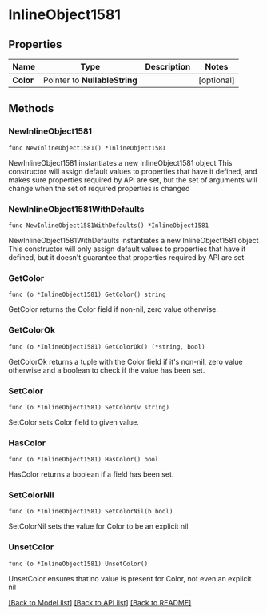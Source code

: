# InlineObject1581

## Properties

Name | Type | Description | Notes
------------ | ------------- | ------------- | -------------
**Color** | Pointer to **NullableString** |  | [optional] 

## Methods

### NewInlineObject1581

`func NewInlineObject1581() *InlineObject1581`

NewInlineObject1581 instantiates a new InlineObject1581 object
This constructor will assign default values to properties that have it defined,
and makes sure properties required by API are set, but the set of arguments
will change when the set of required properties is changed

### NewInlineObject1581WithDefaults

`func NewInlineObject1581WithDefaults() *InlineObject1581`

NewInlineObject1581WithDefaults instantiates a new InlineObject1581 object
This constructor will only assign default values to properties that have it defined,
but it doesn't guarantee that properties required by API are set

### GetColor

`func (o *InlineObject1581) GetColor() string`

GetColor returns the Color field if non-nil, zero value otherwise.

### GetColorOk

`func (o *InlineObject1581) GetColorOk() (*string, bool)`

GetColorOk returns a tuple with the Color field if it's non-nil, zero value otherwise
and a boolean to check if the value has been set.

### SetColor

`func (o *InlineObject1581) SetColor(v string)`

SetColor sets Color field to given value.

### HasColor

`func (o *InlineObject1581) HasColor() bool`

HasColor returns a boolean if a field has been set.

### SetColorNil

`func (o *InlineObject1581) SetColorNil(b bool)`

 SetColorNil sets the value for Color to be an explicit nil

### UnsetColor
`func (o *InlineObject1581) UnsetColor()`

UnsetColor ensures that no value is present for Color, not even an explicit nil

[[Back to Model list]](../README.md#documentation-for-models) [[Back to API list]](../README.md#documentation-for-api-endpoints) [[Back to README]](../README.md)


